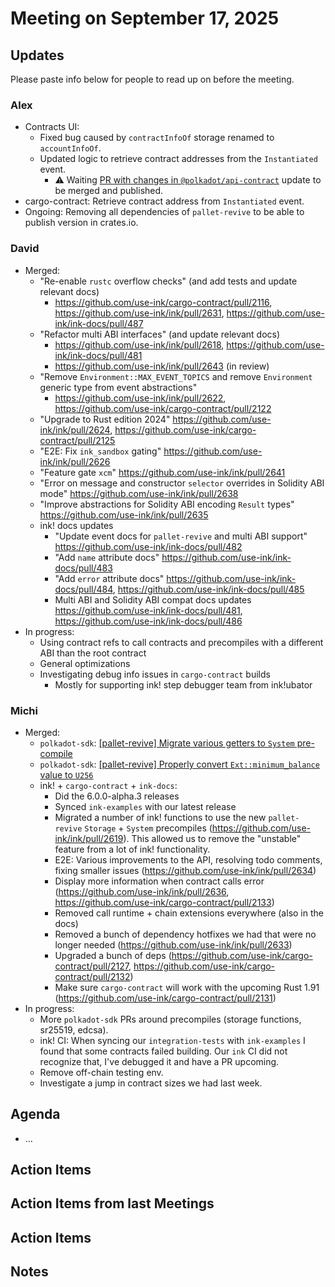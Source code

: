 # Meeting on September 17, 2025

## Updates
Please paste info below for people to read up on before the meeting.

### Alex
- Contracts UI:
    - Fixed bug caused by `contractInfoOf` storage renamed to `accountInfoOf`.
    - Updated logic to retrieve contract addresses from the `Instantiated` event.
        - ⚠️ Waiting [PR with changes in `@polkadot/api-contract`](https://github.com/polkadot-js/api/pull/6210) update to be merged and published.
- cargo-contract: Retrieve contract address from `Instantiated` event. 
- Ongoing: Removing all dependencies of `pallet-revive` to be able to publish version in crates.io.

### David
- Merged: 
  - "Re-enable `rustc` overflow checks" (and add tests and update relevant docs)
    - https://github.com/use-ink/cargo-contract/pull/2116, https://github.com/use-ink/ink/pull/2631, https://github.com/use-ink/ink-docs/pull/487
  - "Refactor multi ABI interfaces" (and update relevant docs)
    - https://github.com/use-ink/ink/pull/2618, https://github.com/use-ink/ink-docs/pull/481
    - https://github.com/use-ink/ink/pull/2643 (in review)
  - "Remove `Environment::MAX_EVENT_TOPICS` and remove `Environment` generic type from event abstractions"
    - https://github.com/use-ink/ink/pull/2622, https://github.com/use-ink/cargo-contract/pull/2122
  - "Upgrade to Rust edition 2024" https://github.com/use-ink/ink/pull/2624, https://github.com/use-ink/cargo-contract/pull/2125
  - "E2E: Fix `ink_sandbox` gating" https://github.com/use-ink/ink/pull/2626 
  - "Feature gate `xcm`" https://github.com/use-ink/ink/pull/2641
  - "Error on message and constructor `selector` overrides in Solidity ABI mode" https://github.com/use-ink/ink/pull/2638
  - "Improve abstractions for Solidity ABI encoding `Result` types" https://github.com/use-ink/ink/pull/2635
  - ink! docs updates
    - "Update event docs for `pallet-revive` and multi ABI support" https://github.com/use-ink/ink-docs/pull/482
    - "Add `name` attribute docs" https://github.com/use-ink/ink-docs/pull/483 
    - "Add `error` attribute docs" https://github.com/use-ink/ink-docs/pull/484, https://github.com/use-ink/ink-docs/pull/485
    - Multi ABI and Solidity ABI compat docs updates https://github.com/use-ink/ink-docs/pull/481, https://github.com/use-ink/ink-docs/pull/486
- In progress:
  - Using contract refs to call contracts and precompiles with a different ABI than the root contract
  - General optimizations
  - Investigating debug info issues in `cargo-contract` builds
    - Mostly for supporting ink! step debugger team from ink!ubator

### Michi
- Merged:
  - `polkadot-sdk`: [[pallet-revive] Migrate various getters to `System` pre-compile](https://github.com/paritytech/polkadot-sdk/pull/9517)
  - `polkadot-sdk`: [[pallet-revive] Properly convert `Ext::minimum_balance` value to `U256`](https://github.com/paritytech/polkadot-sdk/pull/9705)
  - ink! + `cargo-contract` + `ink-docs`:
    - Did the 6.0.0-alpha.3 releases
    - Synced `ink-examples` with our latest release
    - Migrated a number of ink! functions to use the new `pallet-revive` `Storage` + `System` precompiles (https://github.com/use-ink/ink/pull/2619). This allowed us to remove the "unstable" feature from a lot of ink! functionality.
    - E2E: Various improvements to the API, resolving todo comments, fixing smaller issues (https://github.com/use-ink/ink/pull/2634)
    - Display more information when contract calls error (https://github.com/use-ink/ink/pull/2636, https://github.com/use-ink/cargo-contract/pull/2133)
    - Removed call runtime + chain extensions everywhere (also in the docs)
    - Removed a bunch of dependency hotfixes we had that were no longer needed (https://github.com/use-ink/ink/pull/2633)
    - Upgraded a bunch of deps (https://github.com/use-ink/cargo-contract/pull/2127, https://github.com/use-ink/cargo-contract/pull/2132)
    - Make sure `cargo-contract` will work with the upcoming Rust 1.91 (https://github.com/use-ink/cargo-contract/pull/2131)
- In progress:
  - More `polkadot-sdk` PRs around precompiles (storage functions, sr25519, edcsa).
  - ink! CI: When syncing our `integration-tests` with `ink-examples` I found that some contracts failed building. Our `ink` CI did not recognize that, I've debugged it and have a PR upcoming.
  - Remove off-chain testing env.
  - Investigate a jump in contract sizes we had last week.

## Agenda
- …

## Action Items

## Action Items from last Meetings

## Action Items

## Notes
